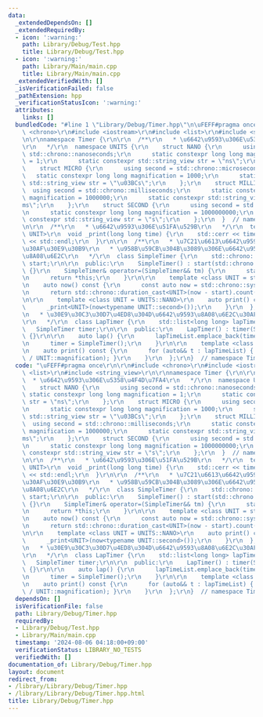 ```yaml
---
data:
  _extendedDependsOn: []
  _extendedRequiredBy:
  - icon: ':warning:'
    path: Library/Debug/Test.hpp
    title: Library/Debug/Test.hpp
  - icon: ':warning:'
    path: Library/Main/main.cpp
    title: Library/Main/main.cpp
  _extendedVerifiedWith: []
  _isVerificationFailed: false
  _pathExtension: hpp
  _verificationStatusIcon: ':warning:'
  attributes:
    links: []
  bundledCode: "#line 1 \"Library/Debug/Timer.hpp\"\n\uFEFF#pragma once\r\n\r\n#include\
    \ <chrono>\r\n#include <iostream>\r\n#include <list>\r\n#include <string_view>\r\
    \n\r\nnamespace Timer {\r\n\r\n  /**\r\n   * \u6642\u9593\u306E\u5358\u4F4D\u7FA4\
    \r\n   */\r\n  namespace UNITS {\r\n    struct NANO {\r\n      using second =\
    \ std::chrono::nanoseconds;\r\n      static constexpr long long magnification\
    \ = 1;\r\n      static constexpr std::string_view str = \"ns\";\r\n    };\r\n\
    \    struct MICRO {\r\n      using second = std::chrono::microseconds;\r\n   \
    \   static constexpr long long magnification = 1000;\r\n      static constexpr\
    \ std::string_view str = \"\u03BCs\";\r\n    };\r\n    struct MILLI {\r\n    \
    \  using second = std::chrono::milliseconds;\r\n      static constexpr long long\
    \ magnification = 1000000;\r\n      static constexpr std::string_view str = \"\
    ms\";\r\n    };\r\n    struct SECOND {\r\n      using second = std::chrono::microseconds;\r\
    \n      static constexpr long long magnification = 1000000000;\r\n      static\
    \ constexpr std::string_view str = \"s\";\r\n    };\r\n  }  // namespace UNITS\r\
    \n\r\n  /**\r\n   * \u6642\u9593\u306E\u51FA\u529B\r\n   */\r\n  template <class\
    \ UNIT>\r\n  void _print(long long time) {\r\n    std::cerr << time << UNIT::str\
    \ << std::endl;\r\n  }\r\n\r\n  /**\r\n   * \u7C21\u6613\u6642\u9593\u8A08\u6E2C\
    \u30AF\u30E9\u30B9\r\n   * \u958B\u59CB\u304B\u3089\u306E\u6642\u9593\u306E\u307F\
    \u8A08\u6E2C\r\n   */\r\n  class SimpleTimer {\r\n    std::chrono::system_clock::time_point\
    \ start;\r\n\r\n  public:\r\n    SimpleTimer() : start(std::chrono::system_clock::now())\
    \ {}\r\n    SimpleTimer& operator=(SimpleTimer&& tm) {\r\n      start = std::move(tm.start);\r\
    \n      return *this;\r\n    }\r\n\r\n    template <class UNIT = std::chrono::nanoseconds>\r\
    \n    auto now() const {\r\n      const auto now = std::chrono::system_clock::now();\r\
    \n      return std::chrono::duration_cast<UNIT>(now - start).count();\r\n    }\r\
    \n\r\n    template <class UNIT = UNITS::NANO>\r\n    auto print() const {\r\n\
    \      _print<UNIT>(now<typename UNIT::second>());\r\n    }\r\n  };\r\n\r\n  /**\r\
    \n   * \u30E9\u30C3\u30D7\u4ED8\u304D\u6642\u9593\u8A08\u6E2C\u30AF\u30E9\u30B9\
    \r\n   */\r\n  class LapTimer {\r\n    std::list<long long> lapTimeList;\r\n \
    \   SimpleTimer timer;\r\n\r\n  public:\r\n    LapTimer() : timer(SimpleTimer())\
    \ {}\r\n\r\n    auto lap() {\r\n      lapTimeList.emplace_back(timer.now());\r\
    \n      timer = SimpleTimer();\r\n    }\r\n\r\n    template <class UNIT = UNITS::NANO>\r\
    \n    auto print() const {\r\n      for (auto&& t : lapTimeList) { _print<UNIT>(t\
    \ / UNIT::magnification); }\r\n    }\r\n  };\r\n}  // namespace Timer\n"
  code: "\uFEFF#pragma once\r\n\r\n#include <chrono>\r\n#include <iostream>\r\n#include\
    \ <list>\r\n#include <string_view>\r\n\r\nnamespace Timer {\r\n\r\n  /**\r\n \
    \  * \u6642\u9593\u306E\u5358\u4F4D\u7FA4\r\n   */\r\n  namespace UNITS {\r\n\
    \    struct NANO {\r\n      using second = std::chrono::nanoseconds;\r\n     \
    \ static constexpr long long magnification = 1;\r\n      static constexpr std::string_view\
    \ str = \"ns\";\r\n    };\r\n    struct MICRO {\r\n      using second = std::chrono::microseconds;\r\
    \n      static constexpr long long magnification = 1000;\r\n      static constexpr\
    \ std::string_view str = \"\u03BCs\";\r\n    };\r\n    struct MILLI {\r\n    \
    \  using second = std::chrono::milliseconds;\r\n      static constexpr long long\
    \ magnification = 1000000;\r\n      static constexpr std::string_view str = \"\
    ms\";\r\n    };\r\n    struct SECOND {\r\n      using second = std::chrono::microseconds;\r\
    \n      static constexpr long long magnification = 1000000000;\r\n      static\
    \ constexpr std::string_view str = \"s\";\r\n    };\r\n  }  // namespace UNITS\r\
    \n\r\n  /**\r\n   * \u6642\u9593\u306E\u51FA\u529B\r\n   */\r\n  template <class\
    \ UNIT>\r\n  void _print(long long time) {\r\n    std::cerr << time << UNIT::str\
    \ << std::endl;\r\n  }\r\n\r\n  /**\r\n   * \u7C21\u6613\u6642\u9593\u8A08\u6E2C\
    \u30AF\u30E9\u30B9\r\n   * \u958B\u59CB\u304B\u3089\u306E\u6642\u9593\u306E\u307F\
    \u8A08\u6E2C\r\n   */\r\n  class SimpleTimer {\r\n    std::chrono::system_clock::time_point\
    \ start;\r\n\r\n  public:\r\n    SimpleTimer() : start(std::chrono::system_clock::now())\
    \ {}\r\n    SimpleTimer& operator=(SimpleTimer&& tm) {\r\n      start = std::move(tm.start);\r\
    \n      return *this;\r\n    }\r\n\r\n    template <class UNIT = std::chrono::nanoseconds>\r\
    \n    auto now() const {\r\n      const auto now = std::chrono::system_clock::now();\r\
    \n      return std::chrono::duration_cast<UNIT>(now - start).count();\r\n    }\r\
    \n\r\n    template <class UNIT = UNITS::NANO>\r\n    auto print() const {\r\n\
    \      _print<UNIT>(now<typename UNIT::second>());\r\n    }\r\n  };\r\n\r\n  /**\r\
    \n   * \u30E9\u30C3\u30D7\u4ED8\u304D\u6642\u9593\u8A08\u6E2C\u30AF\u30E9\u30B9\
    \r\n   */\r\n  class LapTimer {\r\n    std::list<long long> lapTimeList;\r\n \
    \   SimpleTimer timer;\r\n\r\n  public:\r\n    LapTimer() : timer(SimpleTimer())\
    \ {}\r\n\r\n    auto lap() {\r\n      lapTimeList.emplace_back(timer.now());\r\
    \n      timer = SimpleTimer();\r\n    }\r\n\r\n    template <class UNIT = UNITS::NANO>\r\
    \n    auto print() const {\r\n      for (auto&& t : lapTimeList) { _print<UNIT>(t\
    \ / UNIT::magnification); }\r\n    }\r\n  };\r\n}  // namespace Timer"
  dependsOn: []
  isVerificationFile: false
  path: Library/Debug/Timer.hpp
  requiredBy:
  - Library/Debug/Test.hpp
  - Library/Main/main.cpp
  timestamp: '2024-08-06 04:18:00+09:00'
  verificationStatus: LIBRARY_NO_TESTS
  verifiedWith: []
documentation_of: Library/Debug/Timer.hpp
layout: document
redirect_from:
- /library/Library/Debug/Timer.hpp
- /library/Library/Debug/Timer.hpp.html
title: Library/Debug/Timer.hpp
---
```

